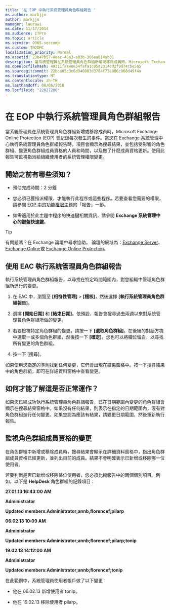 ```yaml
---
title: '在 EOP 中執行系統管理員角色群組報告 '
ms.author: markjjo
author: markjjo
manager: laurawi
ms.date: 11/17/2014
ms.audience: ITPro
ms.topic: article
ms.service: O365-seccomp
ms.custom: TN2DMC
localization_priority: Normal
ms.assetid: 23b47b57-0eec-46a3-a03b-366ea014ab31
description: 當系統管理員在系統管理員角色群組新增或移除成員時，Microsoft Exchange Online Protection (EOP) 會記錄每次發生的事件。
ms.openlocfilehash: 49311faa4ee54fafa1c05a2314ed2f9d74cbe5a5
ms.sourcegitcommit: 22bca85c3c6d946083d3784f72e886c068d49f4a
ms.translationtype: MT
ms.contentlocale: zh-TW
ms.lasthandoff: 08/06/2018
ms.locfileid: "22027200"
---
```

# <a name="run-an-administrator-role-group-report-in-eop"></a>在 EOP 中執行系統管理員角色群組報告 

 當系統管理員在系統管理員角色群組新增或移除成員時，Microsoft Exchange Online Protection (EOP) 會記錄每次發生的事件。當您在 Exchange 系統管理中心執行系統管理員角色群組報告時，項目會顯示為搜尋結果，並包括受影響的角色群組、變更角色群組成員資格的人員和時間，以及做了什麼成員資格更新。使用此報告可監視指派給組織使用者的系統管理權限變更。
  
## <a name="what-do-you-need-to-know-before-you-begin"></a>開始之前有哪些須知？

- 預估完成時間：2 分鐘
    
- 您必須已獲指派權限，才能執行此程序或這些程序。若要查看您需要的權限，請參閱 [EOP 中的功能權限](feature-permissions-in-eop.md)主題的「報告」一節。 
    
- 如需適用於此主題中程序的快速鍵相關資訊，請參閱 **Exchange 系統管理中心的鍵盤快速鍵**。
    
> [!TIP]
> 有問題嗎？在 Exchange 論壇中尋求協助。 論壇的網址為：[Exchange Server](https://go.microsoft.com/fwlink/p/?linkId=60612)、[Exchange Online](https://go.microsoft.com/fwlink/p/?linkId=267542)或 [Exchange Online Protection](https://go.microsoft.com/fwlink/p/?linkId=285351)。 
  
## <a name="use-the-eac-to-run-an-administrator-role-group-report"></a>使用 EAC 執行系統管理員角色群組報告

執行系統管理員角色群組報告，以尋找在特定時間範圍內，對您組織中管理角色群組所進行的變更。
  
1. 在 EAC 中，瀏覽至 **[相符性管理]** \> **[稽核]**，然後選擇 **[執行系統管理員角色群組報告]**。
    
2. 選擇 **[開始日期]** 和 **[結束日期]**。依預設，報告會搜尋過去兩週以來對系統管理員角色群組所做的變更。
    
3. 若要檢視特定角色群組的變更，請按一下 **[選取角色群組]**。在後續的對話方塊中選取一或多個角色群組，然後按一下 **[確定]**。您也可以將欄位留白，以尋找所有變更的角色群組。
    
4. 按一下 [搜尋]。
    
如果使用您指定的準則找到任何變更，它們會出現在結果窗格中。按一下搜尋結果中的角色群組，即可在詳細資料窗格中查看變更。
  
## <a name="how-do-you-know-this-worked"></a>如何才能了解這是否正常運作？

如果您已經成功執行系統管理員角色群組報告，已在日期範圍內變更的角色群組會顯示在搜尋結果窗格中。如果沒有任何結果，則表示在指定的日期範圍內，沒有對角色群組進行任何變更。如果您認為應該有結果，請變更日期範圍，然後重新執行報告。
  
## <a name="monitor-changes-to-role-group-membership"></a>監視角色群組成員資格的變更

在角色群組中新增或移除成員時，搜尋結果會顯示在詳細資料窗格中，指出角色群組成員資格已經更新，並列出目前的成員。結果不會明確表示已新增或移除哪一位使用者。
  
若要判斷是否已新增或移除某位使用者，您必須比較報告中的兩個個別項目。例如，以下是 **HelpDesk** 角色群組的記錄項目： 
  
 **27.01.13 16:43:00 AM**
  
 **Administrator**
  
 **Updated members:Administrator;annb,florencef;pilarp**
  
 **06.02.13 10:09 AM**
  
 **Administrator**
  
 **Updated members:Administrator;annb;florencef;pilarp;tonip**
  
 **19.02.13 14:12:00 AM**
  
 **Administrator**
  
 **Updated members:Administrator;annb;florencef;tonip**
  
在此範例中，系統管理員使用者帳戶做了以下變更：
  
- 他在 06.02.13 新增使用者 tonip。
    
- 他在 19.02.13 移除使用者 pilarp。
    

